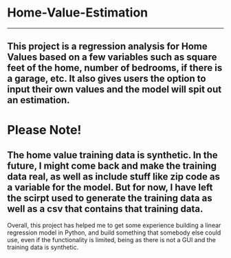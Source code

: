 # Home-Value-Estimation

-----------------------------------------------------------------------
This project is a regression analysis for Home Values based on a few variables such as square feet of the home, number of bedrooms, if there is a garage, etc.
It also gives users the option to input their own values and the model will spit out an estimation. 
-----------------------------------------------------------------------
# Please Note!
The home value training data is synthetic. In the future, I might come back and make the training data real, as well as include stuff like zip code as a variable for the model. But for now, I have left the scirpt used to generate the training data as well as a csv that contains that training data. 
-----------------------------------------------------------------------
Overall, this project has helped me to get some experience building a linear regression model in Python, and build something that somebody else could use, even if the functionality is limited, being as there is not a GUI and the training data is synthetic.

